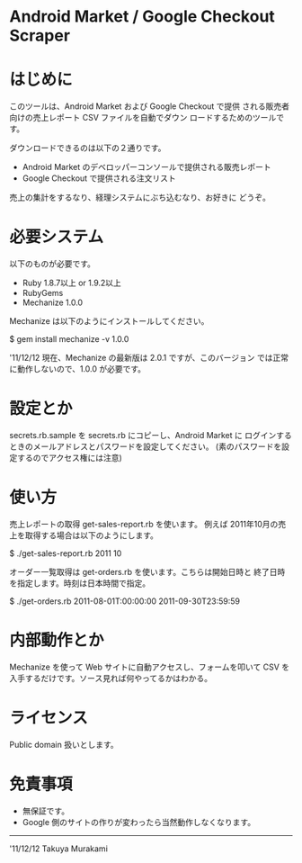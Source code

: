 Android Market / Google Checkout Scraper
========================================

はじめに
========

このツールは、Android Market および Google Checkout で提供
される販売者向けの売上レポート CSV ファイルを自動でダウン
ロードするためのツールです。

ダウンロードできるのは以下の２通りです。

* Android Market のデベロッパーコンソールで提供される販売レポート
* Google Checkout で提供される注文リスト

売上の集計をするなり、経理システムにぶち込むなり、お好きに
どうぞ。

必要システム
============

以下のものが必要です。

* Ruby 1.8.7以上 or 1.9.2以上
* RubyGems
* Mechanize 1.0.0

Mechanize は以下のようにインストールしてください。

 $ gem install mechanize -v 1.0.0

'11/12/12 現在、Mechanize の最新版は 2.0.1 ですが、このバージョン
では正常に動作しないので、1.0.0 が必要です。

設定とか
========

secrets.rb.sample を secrets.rb にコピーし、Android Market に
ログインするときのメールアドレスとパスワードを設定してください。
(素のパスワードを設定するのでアクセス権には注意)


使い方
======

売上レポートの取得 get-sales-report.rb を使います。
例えば 2011年10月の売上を取得する場合は以下のようにします。

  $ ./get-sales-report.rb 2011 10

オーダー一覧取得は get-orders.rb を使います。こちらは開始日時と
終了日時を指定します。時刻は日本時間で指定。

  $ ./get-orders.rb 2011-08-01T:00:00:00 2011-09-30T23:59:59


内部動作とか
============

Mechanize を使って Web サイトに自動アクセスし、フォームを叩いて
CSV を入手するだけです。ソース見れば何やってるかはわかる。


ライセンス
==========

Public domain 扱いとします。


免責事項
========

* 無保証です。
* Google 側のサイトの作りが変わったら当然動作しなくなります。

---
'11/12/12
Takuya Murakami <tmurakam at tmurakam.org>
